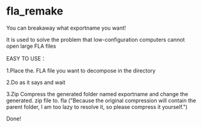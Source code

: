 # fla_remake

You can breakaway what exportname you want!

It is used to solve the problem that low-configuration computers cannot open large FLA files

EASY TO USE：

1.Place the. FLA file you want to decompose in the directory

2.Do as it says and wait

3.Zip Compress the generated folder named exportname and change the generated. zip file to. fla
("Because the original compression will contain the parent folder, I am too lazy to resolve it, so please compress it yourself.")

Done!
